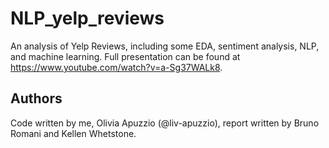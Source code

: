 # NLP_yelp_reviews
An analysis of Yelp Reviews, including some EDA, sentiment analysis, NLP, and machine learning.
Full presentation can be found at https://www.youtube.com/watch?v=a-Sg37WALk8.
## Authors
Code written by me, Olivia Apuzzio (@liv-apuzzio), report written by Bruno Romani and Kellen Whetstone.
